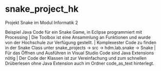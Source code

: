 # snake_project_hk
Projekt Snake im Modul Informatik 2

Beispiel Java Code für ein Snake Game, in Eclipse programmiert mit Processing | Die Toolbox ist eine Ansammlung an Funktionen und wurde von der Hochschule zur Verfügung gestellt. | Komplexester Code zu finden in der Snake Class unter snake_projects -> src -> hdm.lab.snake -> Snake | 
Für das Öffnen und Ausführen in Visual Studio Code sind Java Extensions nötig | Der Code der Klassen ist zur Vereinfachung und zum schnellen Drüberlesen ohne Java Extension auch im Ordner code_as_text hinterlegt.
